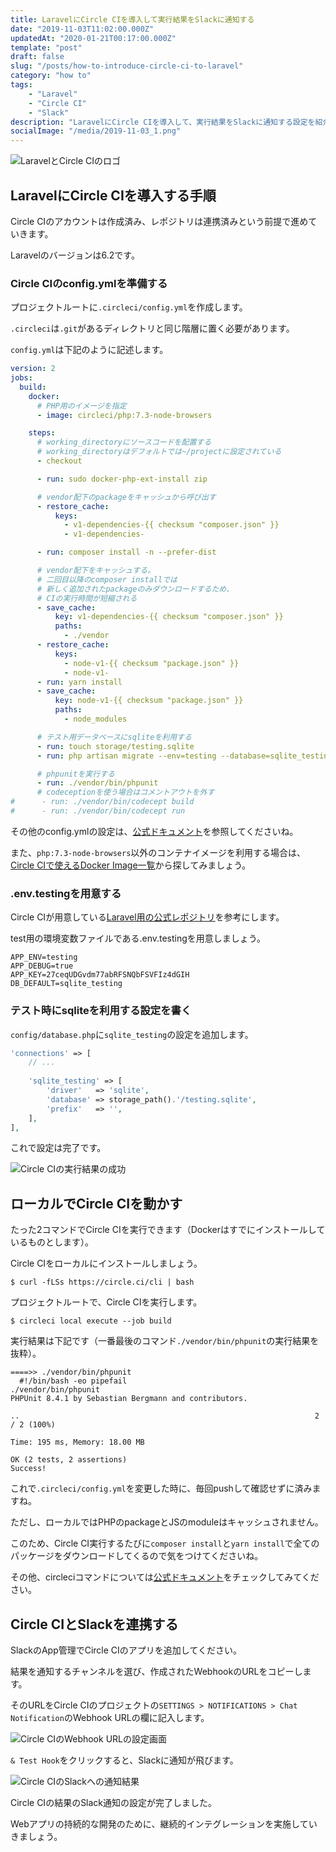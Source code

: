 ```yaml
---
title: LaravelにCircle CIを導入して実行結果をSlackに通知する
date: "2019-11-03T11:02:00.000Z"
updatedAt: "2020-01-21T00:17:00.000Z"
template: "post"
draft: false
slug: "/posts/how-to-introduce-circle-ci-to-laravel"
category: "how to"
tags: 
    - "Laravel"
    - "Circle CI"
    - "Slack"
description: "LaravelにCircle CIを導入して、実行結果をSlackに通知する設定を紹介します。"
socialImage: "/media/2019-11-03_1.png"
---
```


![LaravelとCircle CIのロゴ](/media/2019-11-03_1.png)

## LaravelにCircle CIを導入する手順
Circle CIのアカウントは作成済み、レポジトリは連携済みという前提で進めていきます。

Laravelのバージョンは6.2です。

### Circle CIのconfig.ymlを準備する
プロジェクトルートに`.circleci/config.yml`を作成します。

`.circleci`は`.git`があるディレクトリと同じ階層に置く必要があります。

`config.yml`は下記のように記述します。

```config.yml
version: 2
jobs:
  build:
    docker:
      # PHP用のイメージを指定
      - image: circleci/php:7.3-node-browsers

    steps:
      # working_directoryにソースコードを配置する
      # working_directoryはデフォルトでは~/projectに設定されている
      - checkout

      - run: sudo docker-php-ext-install zip

      # vendor配下のpackageをキャッシュから呼び出す
      - restore_cache:
          keys:
            - v1-dependencies-{{ checksum "composer.json" }}
            - v1-dependencies-

      - run: composer install -n --prefer-dist

      # vendor配下をキャッシュする。
      # 二回目以降のcomposer installでは
      # 新しく追加されたpackageのみダウンロードするため、
      # CIの実行時間が短縮される
      - save_cache:
          key: v1-dependencies-{{ checksum "composer.json" }}
          paths:
            - ./vendor
      - restore_cache:
          keys:
            - node-v1-{{ checksum "package.json" }}
            - node-v1-
      - run: yarn install
      - save_cache:
          key: node-v1-{{ checksum "package.json" }}
          paths:
            - node_modules

      # テスト用データベースにsqliteを利用する
      - run: touch storage/testing.sqlite
      - run: php artisan migrate --env=testing --database=sqlite_testing --force

      # phpunitを実行する
      - run: ./vendor/bin/phpunit
      # codeceptionを使う場合はコメントアウトを外す
#      - run: ./vendor/bin/codecept build
#      - run: ./vendor/bin/codecept run
```

その他のconfig.ymlの設定は、[公式ドキュメント](https://circleci.com/docs/ja/2.0/configuration-reference/)を参照してくださいね。

また、`php:7.3-node-browsers`以外のコンテナイメージを利用する場合は、[Circle CIで使えるDocker Image一覧](https://circleci.com/docs/ja/2.0/circleci-images)から探してみましょう。

### .env.testingを用意する
Circle CIが用意している[Laravel用の公式レポジトリ](https://github.com/CircleCI-Public/circleci-demo-php-laravel)を参考にします。

test用の環境変数ファイルである.env.testingを用意しましょう。

```.env.testing
APP_ENV=testing
APP_DEBUG=true
APP_KEY=27ceqUDGvdm77abRFSNQbFSVFIz4dGIH
DB_DEFAULT=sqlite_testing
```

### テスト時にsqliteを利用する設定を書く
`config/database.php`に`sqlite_testing`の設定を追加します。

```php
'connections' => [
    // ...
 
    'sqlite_testing' => [
        'driver'   => 'sqlite',
        'database' => storage_path().'/testing.sqlite',
        'prefix'   => '',
    ],
],
```

これで設定は完了です。

![Circle CIの実行結果の成功](/media/2019-11-03_2.png)

## ローカルでCircle CIを動かす
たった2コマンドでCircle CIを実行できます（Dockerはすでにインストールしているものとします）。

Circle CIをローカルにインストールしましょう。

```shell script
$ curl -fLSs https://circle.ci/cli | bash
````

プロジェクトルートで、Circle CIを実行します。

```shell script
$ circleci local execute --job build
```

実行結果は下記です（一番最後のコマンド`./vendor/bin/phpunit`の実行結果を抜粋）。

```shell script
====>> ./vendor/bin/phpunit
  #!/bin/bash -eo pipefail
./vendor/bin/phpunit
PHPUnit 8.4.1 by Sebastian Bergmann and contributors.

..                                                                  2 / 2 (100%)

Time: 195 ms, Memory: 18.00 MB

OK (2 tests, 2 assertions)
Success!
```

これで`.circleci/config.yml`を変更した時に、毎回pushして確認せずに済みますね。

ただし、ローカルではPHPのpackageとJSのmoduleはキャッシュされません。

このため、Circle CI実行するたびに`composer install`と`yarn install`で全てのパッケージをダウンロードしてくるので気をつけてくださいね。

その他、circleciコマンドについては[公式ドキュメント](https://circleci.com/docs/ja/2.0/local-cli/)をチェックしてみてください。

## Circle CIとSlackを連携する
SlackのApp管理でCircle CIのアプリを追加してください。

結果を通知するチャンネルを選び、作成されたWebhookのURLをコピーします。

そのURLをCircle CIのプロジェクトの`SETTINGS > NOTIFICATIONS > Chat Notification`のWebhook URLの欄に記入します。

![Circle CIのWebhook URLの設定画面](/media/2019-11-03_3.png)

`& Test Hook`をクリックすると、Slackに通知が飛びます。

![Circle CIのSlackへの通知結果](/media/2019-11-03_4.png)

Circle CIの結果のSlack通知の設定が完了しました。

Webアプリの持続的な開発のために、継続的インテグレーションを実施していきましょう。
